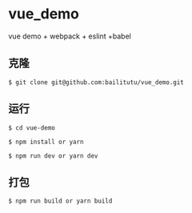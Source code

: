 # vue_demo
vue demo + webpack + eslint +babel

## 克隆

	$ git clone git@github.com:bailitutu/vue_demo.git

## 运行
	$ cd vue-demo

	$ npm install or yarn

	$ npm run dev or yarn dev

## 打包
	$ npm run build or yarn build
